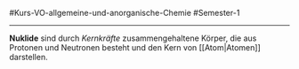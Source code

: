 #Kurs-VO-allgemeine-und-anorganische-Chemie #Semester-1

---

**Nuklide** sind durch *Kernkräfte* zusammengehaltene Körper, die aus Protonen und Neutronen besteht und den Kern von [[Atom|Atomen]] darstellen.